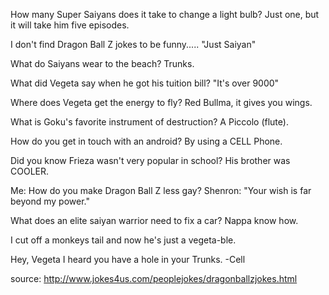 How many Super Saiyans does it take to change a light bulb? Just one, but it will take him five episodes.

I don't find Dragon Ball Z jokes to be funny..... "Just Saiyan" 

What do Saiyans wear to the beach? Trunks. 

What did Vegeta say when he got his tuition bill? "It's over 9000" 

Where does Vegeta get the energy to fly? Red Bullma, it gives you wings. 

What is Goku's favorite instrument of destruction? A Piccolo (flute). 

How do you get in touch with an android? By using a CELL Phone. 

Did you know Frieza wasn't very popular in school? His brother was COOLER. 

Me: How do you make Dragon Ball Z less gay? Shenron: "Your wish is far beyond my power." 

What does an elite saiyan warrior need to fix a car? Nappa know how. 

I cut off a monkeys tail and now he's just a vegeta-ble. 

Hey, Vegeta I heard you have a hole in your Trunks. -Cell 

source: http://www.jokes4us.com/peoplejokes/dragonballzjokes.html
